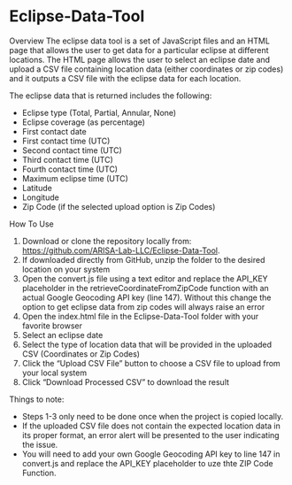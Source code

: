 # Eclipse-Data-Tool
Overview
The eclipse data tool is a set of JavaScript files and an HTML page that allows the user to get data for a particular eclipse at different locations. The HTML page allows the user to select an eclipse date and upload a CSV file containing location data (either coordinates or zip codes) and it outputs a CSV file with the eclipse data for each location. 


The eclipse data that is returned includes the following:
* Eclipse type (Total, Partial, Annular, None)
* Eclipse coverage (as percentage)
* First contact date 
* First contact time (UTC)
* Second contact time (UTC)
* Third contact time (UTC)
* Fourth contact time (UTC)
* Maximum eclipse time (UTC)
* Latitude
* Longitude
* Zip Code (if the selected upload option is Zip Codes)

How To Use
1. Download or clone the repository locally from: https://github.com/ARISA-Lab-LLC/Eclipse-Data-Tool.
2. If downloaded directly from GitHub, unzip the folder to the desired location on your system
3. Open the convert.js file using a text editor and replace the API_KEY placeholder in the retrieveCoordinateFromZipCode function with an actual Google Geocoding API key (line 147). Without this change the option to get eclipse data from zip codes will always raise an error
4. Open the index.html file in the Eclipse-Data-Tool folder with your favorite browser
5. Select an eclipse date
6. Select the type of location data that will be provided in the uploaded CSV (Coordinates or Zip Codes)
7. Click the “Upload CSV File” button to choose a CSV file to upload from your local system
8. Click “Download Processed CSV” to download the result

Things to note:
* Steps 1-3 only need to be done once when the project is copied locally. 
* If the uploaded CSV file does not contain the expected location data in its proper format, an error alert will be presented to the user indicating the issue.
* You will need to add your own Google Geocoding API key to line 147 in convert.js and replace the API_KEY placeholder to uze thte ZIP Code Function.
